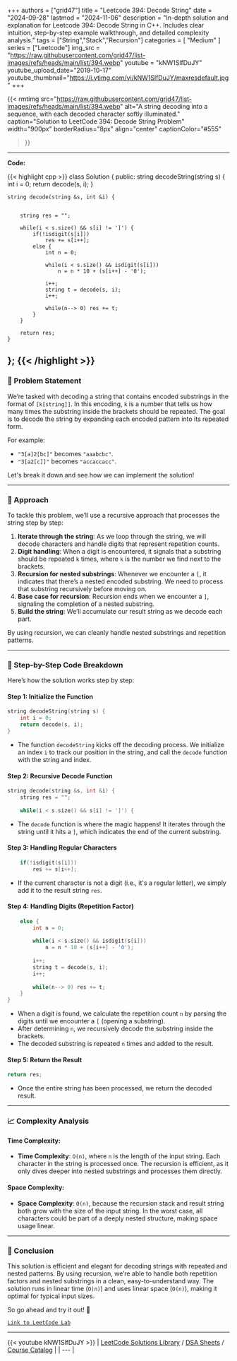 
+++
authors = ["grid47"]
title = "Leetcode 394: Decode String"
date = "2024-09-28"
lastmod = "2024-11-06"
description = "In-depth solution and explanation for Leetcode 394: Decode String in C++. Includes clear intuition, step-by-step example walkthrough, and detailed complexity analysis."
tags = ["String","Stack","Recursion"]
categories = [
    "Medium"
]
series = ["Leetcode"]
img_src = "https://raw.githubusercontent.com/grid47/list-images/refs/heads/main/list/394.webp"
youtube = "kNW1SlfDuJY"
youtube_upload_date="2019-10-17"
youtube_thumbnail="https://i.ytimg.com/vi/kNW1SlfDuJY/maxresdefault.jpg"
+++


{{< rmtimg 
    src="https://raw.githubusercontent.com/grid47/list-images/refs/heads/main/list/394.webp" 
    alt="A string decoding into a sequence, with each decoded character softly illuminated."
    caption="Solution to LeetCode 394: Decode String Problem"
    width="900px"
    borderRadius="8px"
    align="center" 
    captionColor="#555"
>}}
---
**Code:**

{{< highlight cpp >}}
class Solution {
public:
    string decodeString(string s) {
        int i = 0;
        return decode(s, i);
    }
    
    string decode(string &s, int &i) {
        
        
        string res = "";
        
        while(i < s.size() && s[i] != ']') {
            if(!isdigit(s[i]))
                res += s[i++];
            else {
                int n = 0;
                
                while(i < s.size() && isdigit(s[i]))
                    n = n * 10 + (s[i++] - '0');
                
                i++;
                string t = decode(s, i);
                i++;
                
                while(n--> 0) res += t;
            }
        }
        
        return res;
    }
    
};
{{< /highlight >}}
---

### 🚀 Problem Statement

We’re tasked with decoding a string that contains encoded substrings in the format of `[k[string]]`. In this encoding, `k` is a number that tells us how many times the substring inside the brackets should be repeated. The goal is to decode the string by expanding each encoded pattern into its repeated form.

For example:
- `"3[a]2[bc]"` becomes `"aaabcbc"`.
- `"3[a2[c]]"` becomes `"accaccacc"`.

Let's break it down and see how we can implement the solution! 

---

### 🧠 Approach

To tackle this problem, we’ll use a recursive approach that processes the string step by step:

1. **Iterate through the string**: As we loop through the string, we will decode characters and handle digits that represent repetition counts.
2. **Digit handling**: When a digit is encountered, it signals that a substring should be repeated `k` times, where `k` is the number we find next to the brackets.
3. **Recursion for nested substrings**: Whenever we encounter a `[`, it indicates that there’s a nested encoded substring. We need to process that substring recursively before moving on.
4. **Base case for recursion**: Recursion ends when we encounter a `]`, signaling the completion of a nested substring.
5. **Build the string**: We’ll accumulate our result string as we decode each part.

By using recursion, we can cleanly handle nested substrings and repetition patterns.

---

### 🔨 Step-by-Step Code Breakdown

Here’s how the solution works step by step:

#### Step 1: Initialize the Function
```cpp
string decodeString(string s) {
    int i = 0;
    return decode(s, i);
}
```
- The function `decodeString` kicks off the decoding process. We initialize an index `i` to track our position in the string, and call the `decode` function with the string and index.

#### Step 2: Recursive Decode Function
```cpp
string decode(string &s, int &i) {
    string res = "";
    
    while(i < s.size() && s[i] != ']') {
```
- The `decode` function is where the magic happens! It iterates through the string until it hits a `]`, which indicates the end of the current substring.

#### Step 3: Handling Regular Characters
```cpp
    if(!isdigit(s[i]))
        res += s[i++];
```
- If the current character is not a digit (i.e., it's a regular letter), we simply add it to the result string `res`.

#### Step 4: Handling Digits (Repetition Factor)
```cpp
    else {
        int n = 0;
        
        while(i < s.size() && isdigit(s[i]))
            n = n * 10 + (s[i++] - '0');
        
        i++;
        string t = decode(s, i);
        i++;
        
        while(n--> 0) res += t;
    }
}
```
- When a digit is found, we calculate the repetition count `n` by parsing the digits until we encounter a `[` (opening a substring).
- After determining `n`, we recursively decode the substring inside the brackets.
- The decoded substring is repeated `n` times and added to the result.

#### Step 5: Return the Result
```cpp
return res;
```
- Once the entire string has been processed, we return the decoded result.

---

### 📈 Complexity Analysis

#### Time Complexity:
- **Time Complexity**: `O(n)`, where `n` is the length of the input string. Each character in the string is processed once. The recursion is efficient, as it only dives deeper into nested substrings and processes them directly.

#### Space Complexity:
- **Space Complexity**: `O(n)`, because the recursion stack and result string both grow with the size of the input string. In the worst case, all characters could be part of a deeply nested structure, making space usage linear.

---

### 🏁 Conclusion

This solution is efficient and elegant for decoding strings with repeated and nested patterns. By using recursion, we’re able to handle both repetition factors and nested substrings in a clean, easy-to-understand way. The solution runs in linear time (`O(n)`) and uses linear space (`O(n)`), making it optimal for typical input sizes.

So go ahead and try it out! 🚀

[`Link to LeetCode Lab`](https://leetcode.com/problems/decode-string/description/)

---
{{< youtube kNW1SlfDuJY >}}
| [LeetCode Solutions Library](https://grid47.xyz/leetcode/) / [DSA Sheets](https://grid47.xyz/sheets/) / [Course Catalog](https://grid47.xyz/courses/) |
| --- |

